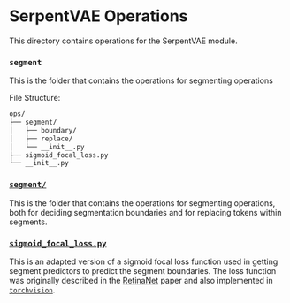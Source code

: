 # SerpentVAE Operations

This directory contains operations for the SerpentVAE module.

### `segment`
This is the folder that contains the operations for segmenting operations

File Structure:

```sh
ops/
├── segment/
│   ├── boundary/
│   ├── replace/
│   └── __init__.py
├── sigmoid_focal_loss.py
└── __init__.py
```

### [`segment/`](segment/)
This is the folder that contains the operations for segmenting operations, both for deciding segmentation boundaries and for replacing tokens within segments. 

### [`sigmoid_focal_loss.py`](sigmoid_focal_loss.py)
This is an adapted version of a sigmoid focal loss function used in getting segment predictors to predict the segment boundaries. 
The loss function was originally described in the [RetinaNet](https://arxiv.org/abs/1708.02002) paper and also implemented in [`torchvision`](https://pytorch.org/vision/main/generated/torchvision.ops.sigmoid_focal_loss.html). 


